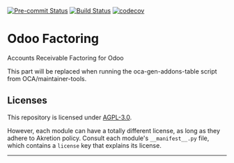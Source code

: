 
<!-- /!\ Non OCA Context : Set here the badge of your runbot / runboat instance. -->
[![Pre-commit Status](https://github.com/https://github.com/akretion/odoo-factoring/https://github.com/akretion/odoo-factoring/tree/16.0/actions/workflows/pre-commit.yml/badge.svg?branch=16.0)](https://github.com/https://github.com/akretion/odoo-factoring/https://github.com/akretion/odoo-factoring/tree/16.0/actions/workflows/pre-commit.yml?query=branch%3A16.0)
[![Build Status](https://github.com/https://github.com/akretion/odoo-factoring/https://github.com/akretion/odoo-factoring/tree/16.0/actions/workflows/test.yml/badge.svg?branch=16.0)](https://github.com/https://github.com/akretion/odoo-factoring/https://github.com/akretion/odoo-factoring/tree/16.0/actions/workflows/test.yml?query=branch%3A16.0)
[![codecov](https://codecov.io/gh/https://github.com/akretion/odoo-factoring/https://github.com/akretion/odoo-factoring/tree/16.0/branch/16.0/graph/badge.svg)](https://codecov.io/gh/https://github.com/akretion/odoo-factoring/https://github.com/akretion/odoo-factoring/tree/16.0)
<!-- /!\ Non OCA Context : Set here the badge of your translation instance. -->

<!-- /!\ do not modify above this line -->

# Odoo Factoring

Accounts Receivable Factoring for Odoo

<!-- /!\ do not modify below this line -->

<!-- prettier-ignore-start -->

[//]: # (addons)

This part will be replaced when running the oca-gen-addons-table script from OCA/maintainer-tools.

[//]: # (end addons)

<!-- prettier-ignore-end -->

## Licenses

This repository is licensed under [AGPL-3.0](LICENSE).

However, each module can have a totally different license, as long as they adhere to Akretion
policy. Consult each module's `__manifest__.py` file, which contains a `license` key
that explains its license.

----
<!-- /!\ Non OCA Context : Set here the full description of your organization. -->
